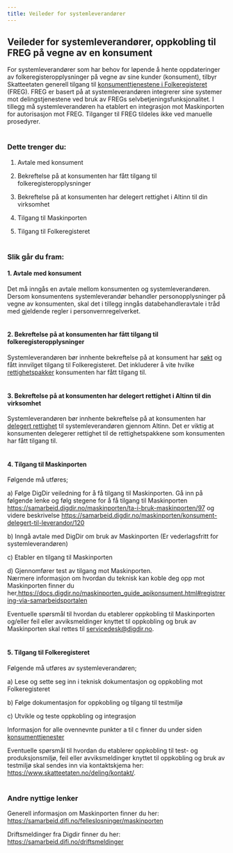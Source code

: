```yaml
---
title: Veileder for systemleverandører
---
```


## Veileder for systemleverandører, oppkobling til FREG på vegne av en konsument
For systemleverandører som har behov for løpende å hente oppdateringer av folkeregisteropplysninger på vegne av sine kunder (konsument), tilbyr Skatteetaten generell tilgang til [konsumenttjenestene i Folkeregisteret](https://skatteetaten.github.io/folkeregisteret-api-dokumentasjon/konsumenttjenester/) (FREG). 
FREG er basert på at systemleverandøren integrerer sine systemer mot delingstjenestene ved bruk av FREGs selvbetjeningsfunksjonalitet. I tillegg må systemleverandøren ha etablert en integrasjon mot Maskinporten for autorisasjon mot FREG. Tilganger til FREG tildeles ikke ved manuelle prosedyrer. <br/><br/>  

### Dette trenger du:
1.	Avtale med konsument

2.	Bekreftelse på at konsumenten har fått tilgang til folkeregisteropplysninger 

3.	Bekreftelse på at konsumenten har delegert rettighet i Altinn til din virksomhet

4.	Tilgang til Maskinporten 

5.	Tilgang til Folkeregisteret 
<br/><br/>

### Slik går du fram:

#### 1.	Avtale med konsument 
Det må inngås en avtale mellom konsumenten og systemleverandøren. Dersom konsumentens systemleverandør behandler personopplysninger på vegne av konsumenten, skal det i tillegg inngås databehandleravtale i tråd med gjeldende regler i personvernregelverket.<br/><br/>

#### 2.	Bekreftelse på at konsumenten har fått tilgang til folkeregisteropplysninger 
Systemleverandøren bør innhente bekreftelse på at konsument har [søkt](https://www.altinn.no/skjemaoversikt/skatteetaten/soknad-om-tilgang-til-folkeregisteropplysninger/) og fått innvilget tilgang til Folkeregisteret. Det inkluderer å vite hvilke [rettighetspakker](https://www.skatteetaten.no/deling/folkeregisteret/intro/finne-data/) konsumenten har fått tilgang til.  <br/><br/>

#### 3.	Bekreftelse på at konsumenten har delegert rettighet i Altinn til din virksomhet  
Systemleverandøren bør innhente bekreftelse på at konsumenten har [delegert rettighet](https://skatteetaten.github.io/folkeregisteret-api-dokumentasjon/guide-til-delegering/) til systemleverandøren gjennom Altinn. Det er viktig at konsumenten delegerer rettighet til de rettighetspakkene som konsumenten har fått tilgang til. <br/><br/> 

#### 4.	Tilgang til Maskinporten
Følgende må utføres;

a)	Følge DigDir veiledning for å få tilgang til Maskinporten. 
Gå inn på følgende lenke og følg stegene for å få tilgang til Maskinporten https://samarbeid.digdir.no/maskinporten/ta-i-bruk-maskinporten/97 og videre beskrivelse https://samarbeid.digdir.no/maskinporten/konsument-delegert-til-leverandor/120 

b)	Inngå avtale med DigDir om bruk av Maskinporten (Er vederlagsfritt for systemleverandøren)  

c)	Etabler en tilgang til Maskinporten 

d)	Gjennomfører test av tilgang mot Maskinporten.  
Nærmere informasjon om hvordan du teknisk kan koble deg opp mot Maskinporten finner du her,https://docs.digdir.no/maskinporten_guide_apikonsument.html#registrering-via-samarbeidsportalen

Eventuelle spørsmål til hvordan du etablerer oppkobling til Maskinporten og/eller feil eller avviksmeldinger knyttet til oppkobling og bruk av Maskinporten skal rettes til  servicedesk@digdir.no. <br/><br/>

#### 5.	Tilgang til Folkeregisteret
Følgende må utføres av systemleverandøren;

a)	Lese og sette seg inn i teknisk dokumentasjon og oppkobling mot Folkeregisteret 
   
b)	Følge dokumentasjon for oppkobling og tilgang til testmiljø

c)	Utvikle og teste oppkobling og integrasjon 

Informasjon for alle ovennevnte punkter a til c finner du under siden [konsumenttjenester](https://skatteetaten.github.io/folkeregisteret-api-dokumentasjon/konsumenttjenester/)

Eventuelle spørsmål til hvordan du etablerer oppkobling til test- og produksjonsmiljø, feil eller avviksmeldinger knyttet til oppkobling og bruk av testmiljø skal sendes inn via kontaktskjema her: https://www.skatteetaten.no/deling/kontakt/. <br/><br/>

### Andre nyttige lenker  

Generell informasjon om Maskinporten finner du her: https://samarbeid.difi.no/felleslosninger/maskinporten

Driftsmeldinger fra Digdir finner du her: https://samarbeid.difi.no/driftsmeldinger



